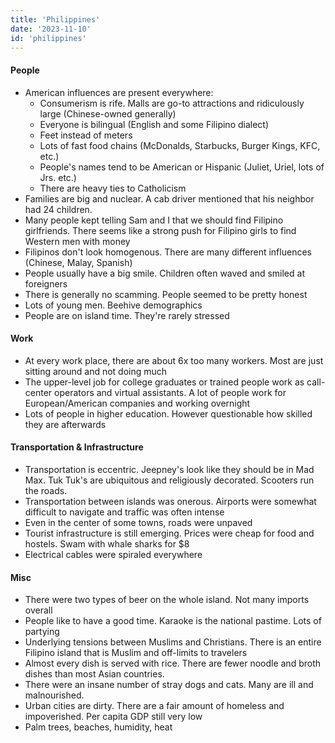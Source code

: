 ```yaml
---
title: 'Philippines'
date: '2023-11-10'
id: 'philippines'
---
```

#### People

- American influences are present everywhere:
  - Consumerism is rife. Malls are go-to attractions and ridiculously large (Chinese-owned generally)
  - Everyone is bilingual (English and some Filipino dialect)
  - Feet instead of meters
  - Lots of fast food chains (McDonalds, Starbucks, Burger Kings, KFC, etc.)
  - People's names tend to be American or Hispanic (Juliet, Uriel, lots of Jrs. etc.)
  - There are heavy ties to Catholicism
- Families are big and nuclear. A cab driver mentioned that his neighbor had 24 children.
- Many people kept telling Sam and I that we should find Filipino girlfriends. There seems like a strong push for Filipino girls to find Western men with money
- Filipinos don't look homogenous. There are many different influences (Chinese, Malay, Spanish)
- People usually have a big smile. Children often waved and smiled at foreigners
- There is generally no scamming. People seemed to be pretty honest
- Lots of young men. Beehive demographics
- People are on island time. They're rarely stressed

#### Work

- At every work place, there are about 6x too many workers. Most are just sitting around and not doing much
- The upper-level job for college graduates or trained people work as call-center operators and virtual assistants. A lot of people work for European/American companies and working overnight
- Lots of people in higher education. However questionable how skilled they are afterwards

#### Transportation & Infrastructure

- Transportation is eccentric. Jeepney's look like they should be in Mad Max. Tuk Tuk's are ubiquitous and religiously decorated. Scooters run the roads.
- Transportation between islands was onerous. Airports were somewhat difficult to navigate and traffic was often intense
- Even in the center of some towns, roads were unpaved
- Tourist infrastructure is still emerging. Prices were cheap for food and hostels. Swam with whale sharks for $8
- Electrical cables were spiraled everywhere

#### Misc

- There were two types of beer on the whole island. Not many imports overall
- People like to have a good time. Karaoke is the national pastime. Lots of partying
- Underlying tensions between Muslims and Christians. There is an entire Filipino island that is Muslim and off-limits to travelers
- Almost every dish is served with rice. There are fewer noodle and broth dishes than most Asian countries.
- There were an insane number of stray dogs and cats. Many are ill and malnourished.
- Urban cities are dirty. There are a fair amount of homeless and impoverished. Per capita GDP still very low
- Palm trees, beaches, humidity, heat
